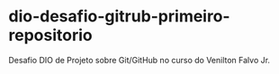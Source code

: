 # dio-desafio-gitrub-primeiro-repositorio
Desafio DIO de Projeto sobre Git/GitHub no curso do Venilton Falvo Jr.
